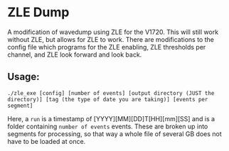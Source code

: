 # ZLE Dump

A modification of wavedump using ZLE for the V1720. This will still work without ZLE, but allows for ZLE to work. There are modifications to the config file which programs for the ZLE enabling, ZLE thresholds per channel, and ZLE look forward and look back.

## Usage:

```
./zle_exe [config] [number of events] [output directory (JUST the directory)] [tag (the type of date you are taking)] [events per segment]
```

Here, a `run` is a timestamp of [YYYY][MM][DD]T[HH][mm][SS] and is a folder containing `number of events` events. These are broken up into segments for processing, so that way a whole file of several GB does not have to be loaded at once.
